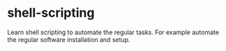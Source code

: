 # shell-scripting
Learn shell scripting to automate the regular tasks.
For example automate the regular software installation and setup.
